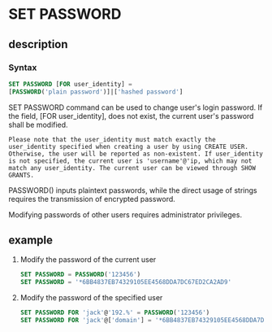 # SET PASSWORD

## description

### Syntax

```SQL
SET PASSWORD [FOR user_identity] =
[PASSWORD('plain password')]|['hashed password']
```

SET PASSWORD command can be used to change user's login password. If the field, [FOR user_identity], does not exist, the current user's password shall be modified.

```plain text
Please note that the user_identity must match exactly the user_identity specified when creating a user by using CREATE USER. Otherwise, the user will be reported as non-existent. If user_identity is not specified, the current user is 'username'@'ip, which may not match any user_identity. The current user can be viewed through SHOW GRANTS. 
```

PASSWORD() inputs plaintext passwords, while the direct usage of strings requires the transmission of encrypted password.

Modifying passwords of other users requires administrator privileges.

## example

1. Modify the password of the current user

    ```SQL
    SET PASSWORD = PASSWORD('123456')
    SET PASSWORD = '*6BB4837EB74329105EE4568DDA7DC67ED2CA2AD9'
    ```

2. Modify the password of the specified user

    ```SQL
    SET PASSWORD FOR 'jack'@'192.%' = PASSWORD('123456')
    SET PASSWORD FOR 'jack'@['domain'] = '*6BB4837EB74329105EE4568DDA7DC67ED2CA2AD9'
    ```

